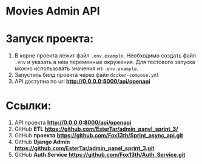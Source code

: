 # Movies Admin API

# Запуск проекта:
1) В корне проекта лежит файл `.env.example`. Необходимо создать файл `.env` и указать в нем переменные окружения. Для тестового запуска можно использовать значения из `.env.example`.
2) Запустить билд проекта через файл `docker-compose.yml`
3) API доступна по url **http://0.0.0.0:8000/api/openapi**

# Ссылки:
1) API проекта **http://0.0.0.0:8000/api/openapi**
2) GitHub **ETL** **https://github.com/EsterTar/admin_panel_sprint_3/**
3) GitHub **проекта**  **https://github.com/Fox13th/Sprint_async_api.git**
4) GitHub **Django Admin** **https://github.com/EsterTar/admin_panel_sprint_3.git**
6) GitHub **Auth Service**  **https://github.com/Fox13th/Auth_Service.git**
